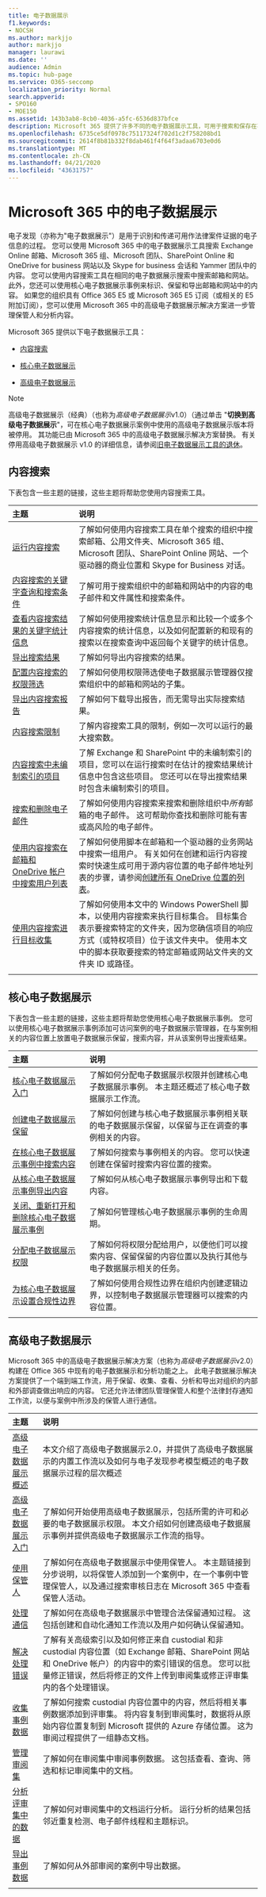 ```yaml
---
title: 电子数据展示
f1.keywords:
- NOCSH
ms.author: markjjo
author: markjjo
manager: laurawi
ms.date: ''
audience: Admin
ms.topic: hub-page
ms.service: O365-seccomp
localization_priority: Normal
search.appverid:
- SPO160
- MOE150
ms.assetid: 143b3ab8-8cb0-4036-a5fc-6536d837bfce
description: Microsoft 365 提供了许多不同的电子数据展示工具，可用于搜索和保存在不同位置（如 Exchange 邮箱、SharePoint 和 OneDrive for Business 网站、Microsoft 365 组和 Skype for business 会话）中找到的内容。
ms.openlocfilehash: 6735ce5df0978c75117324f702d1c2f758208bd1
ms.sourcegitcommit: 2614f8b81b332f8dab461f4f64f3adaa6703e0d6
ms.translationtype: MT
ms.contentlocale: zh-CN
ms.lasthandoff: 04/21/2020
ms.locfileid: "43631757"
---
```

# <a name="ediscovery-in-microsoft-365"></a>Microsoft 365 中的电子数据展示

电子发现（亦称为"电子数据展示"）是用于识别和传递可用作法律案件证据的电子信息的过程。 您可以使用 Microsoft 365 中的电子数据展示工具搜索 Exchange Online 邮箱、Microsoft 365 组、Microsoft 团队、SharePoint Online 和 OneDrive for business 网站以及 Skype for business 会话和 Yammer 团队中的内容。 您可以使用内容搜索工具在相同的电子数据展示搜索中搜索邮箱和网站。 此外，您还可以使用核心电子数据展示事例来标识、保留和导出邮箱和网站中的内容。 如果您的组织具有 Office 365 E5 或 Microsoft 365 E5 订阅（或相关的 E5 附加订阅），您可以使用 Microsoft 365 中的高级电子数据展示解决方案进一步管理保管人和分析内容。
  
Microsoft 365 提供以下电子数据展示工具：
  
- [内容搜索](#content-search)

- [核心电子数据展示](#core-ediscovery)

- [高级电子数据展示](#advanced-ediscovery)

> [!NOTE]
> 高级电子数据展示（经典）（也称为*高级电子数据展示*v1.0）（通过单击 "**切换到高级电子数据展示**"，可在核心电子数据展示案例中使用的高级电子数据展示版本将被停用。 其功能已由 Microsoft 365 中的高级电子数据展示解决方案替换。 有关停用高级电子数据展示 v1.0 的详细信息，请参阅[旧电子数据展示工具的退休](legacy-ediscovery-retirement.md#advanced-ediscovery-v10)。

## <a name="content-search"></a>内容搜索

下表包含一些主题的链接，这些主题将帮助您使用内容搜索工具。
  
|**主题**|**说明**|
|:-----|:-----|
|[运行内容搜索](content-search.md) <br/> |了解如何使用内容搜索工具在单个搜索的组织中搜索邮箱、公用文件夹、Microsoft 365 组、Microsoft 团队、SharePoint Online 网站、一个驱动器的商业位置和 Skype for Business 对话。  <br/> |
|[内容搜索的关键字查询和搜索条件](keyword-queries-and-search-conditions.md) <br/> |了解可用于搜索组织中的邮箱和网站中的内容的电子邮件和文件属性和搜索条件。  <br/> |
|[查看内容搜索结果的关键字统计信息](view-keyword-statistics-for-content-search.md) <br/> |了解如何使用搜索统计信息显示和比较一个或多个内容搜索的统计信息，以及如何配置新的和现有的搜索以在搜索查询中返回每个关键字的统计信息。  <br/> |
|[导出搜索结果](export-search-results.md) <br/> |了解如何导出内容搜索的结果。  <br/> |
|[配置内容搜索的权限筛选](permissions-filtering-for-content-search.md) <br/> |了解如何使用权限筛选使电子数据展示管理器仅搜索组织中的邮箱和网站的子集。  <br/> |
|[导出内容搜索报告](export-a-content-search-report.md) <br/> |了解如何下载导出报告，而无需导出实际搜索结果。  <br/> |
|[内容搜索限制](limits-for-content-search.md) <br/> |了解内容搜索工具的限制，例如一次可以运行的最大搜索数。  <br/> |
|[内容搜索中未编制索引的项目](partially-indexed-items-in-content-search.md) <br/> |了解 Exchange 和 SharePoint 中的未编制索引的项目，您可以在运行搜索时在估计的搜索结果统计信息中包含这些项目。 您还可以在导出搜索结果时包含未编制索引的项目。  <br/> |
|[搜索和删除电子邮件](search-for-and-delete-messages-in-your-organization.md) <br/> |了解如何使用内容搜索来搜索和删除组织中*所有*邮箱的电子邮件。 这可帮助你查找和删除可能有害或高风险的电子邮件。  <br/> |
|[使用内容搜索在邮箱和 OneDrive 帐户中搜索用户列表](search-the-mailbox-and-onedrive-for-business-for-a-list-of-users.md) <br/> |了解如何使用脚本在邮箱和一个驱动器的业务网站中搜索一组用户。 有关如何在创建和运行内容搜索时快速生成可用于源内容位置的电子邮件地址列表的步骤，请参阅[创建所有 OneDrive 位置的列表](https://docs.microsoft.com/onedrive/list-onedrive-urls)。  <br/> |
|[使用内容搜索进行目标收集](use-content-search-for-targeted-collections.md) <br/> |了解如何使用本文中的 Windows PowerShell 脚本，以使用内容搜索来执行目标集合。 目标集合表示要搜索特定的文件夹，因为您确信项目的响应方式（或特权项目）位于该文件夹中。 使用本文中的脚本获取要搜索的特定邮箱或网站文件夹的文件夹 ID 或路径。  <br/> |
|||
  
## <a name="core-ediscovery"></a>核心电子数据展示

下表包含一些主题的链接，这些主题将帮助您使用核心电子数据展示事例。 您可以使用核心电子数据展示事例添加可访问案例的电子数据展示管理器，在与案例相关的内容位置上放置电子数据展示保留，搜索内容，并从该案例导出搜索结果。
  
|**主题**|**说明**|
|:-----|:-----|
|[核心电子数据展示入门](get-started-core-ediscovery.md) |了解如何分配电子数据展示权限并创建核心电子数据展示事例。 本主题还概述了核心电子数据展示工作流。<br/> |
|[创建电子数据展示保留](create-ediscovery-holds.md)|了解如何创建与核心电子数据展示事例相关联的电子数据展示保留，以保留与正在调查的事例相关的内容。|
|[在核心电子数据展示事例中搜索内容](search-for-content-in-core-ediscovery.md)|了解如何搜索与事例相关的内容。 您可以快速创建在保留时搜索内容位置的搜索。|
|[从核心电子数据展示事例导出内容](export-content-in-core-ediscovery.md)|了解如何从核心电子数据展示事例导出和下载内容。|
|[关闭、重新打开和删除核心电子数据展示事例](close-reopen-delete-core-ediscovery-cases.md)|了解如何管理核心电子数据展示事例的生命周期。|
|[分配电子数据展示权限](assign-ediscovery-permissions.md)|了解如何将权限分配给用户，以便他们可以搜索内容、保留保留的内容位置以及执行其他与电子数据展示相关的任务。|
|[为核心电子数据展示设置合规性边界](set-up-compliance-boundaries.md)|了解如何使用合规性边界在组织内创建逻辑边界，以控制电子数据展示管理器可以搜索的内容位置。|
|||
  
## <a name="advanced-ediscovery"></a>高级电子数据展示

Microsoft 365 中的高级电子数据展示解决方案（也称为*高级电子数据展示*v2.0）构建在 Office 365 中现有的电子数据展示和分析功能之上。 此电子数据展示解决方案提供了一个端到端工作流，用于保留、收集、查看、分析和导出对组织的内部和外部调查做出响应的内容。 它还允许法律团队管理保管人和整个法律封存通知工作流，以便与案例中所涉及的保管人进行通信。

|**主题**|**说明**|
|:-----|:-----|
|[高级电子数据展示概述](overview-ediscovery-20.md)|本文介绍了高级电子数据展示2.0，并提供了高级电子数据展示的内置工作流以及如何与电子发现参考模型概述的电子数据展示过程的层次概述|.
|[高级电子数据展示入门](get-started-with-advanced-ediscovery.md)|了解如何开始使用高级电子数据展示，包括所需的许可和必要的电子数据展示权限。 本文介绍如何创建高级电子数据展示事例并提供高级电子数据展示工作流的指导。|
|[使用保管人](managing-custodians.md)|了解如何在高级电子数据展示中使用保管人。 本主题链接到分步说明，以将保管人添加到一个案例中，在一个事例中管理保管人，以及通过搜索审核日志在 Microsoft 365 中查看保管人活动。|
|[处理通信](managing-custodian-communications.md)|了解如何在高级电子数据展示中管理合法保留通知过程。 这包括创建和自动化通知工作流以及用户如何确认保留通知。
|[解决处理错误](processing-data-for-case.md)|了解有关高级索引以及如何修正来自 custodial 和非 custodial 内容位置（如 Exchange 邮箱、SharePoint 网站和 OneDrive 帐户）的内容中的索引错误的信息。 您可以批量修正错误，然后将修正的文件上传到审阅集或修正评审集内的各个处理错误。|
|[收集事例数据](collecting-data-for-ediscovery.md)|了解如何搜索 custodial 内容位置中的内容，然后将相关事例数据添加到评审集。 将内容复制到审阅集时，数据将从原始内容位置复制到 Microsoft 提供的 Azure 存储位置。 这为审阅过程提供了一组静态文档。|
|[管理审阅集](managing-review-sets.md)|了解如何在审阅集中审阅事例数据。 这包括查看、查询、筛选和标记审阅集中的文档。
|[分析评审集中的数据](analyzing-data-in-review-set.md)|了解如何对审阅集中的文档运行分析。 运行分析的结果包括邻近重复检测、电子邮件线程和主题标识。|
|[导出事例数据](exporting-data-ediscover20.md)|了解如何从外部审阅的案例中导出数据。|
|||
